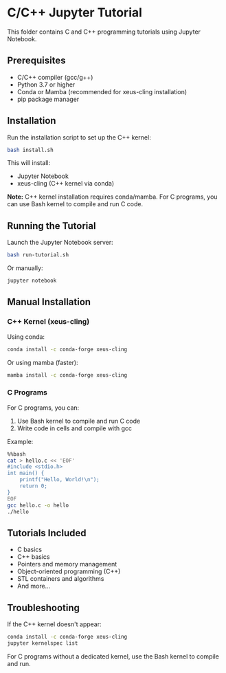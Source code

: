 # C/C++ Jupyter Tutorial

This folder contains C and C++ programming tutorials using Jupyter Notebook.

## Prerequisites

- C/C++ compiler (gcc/g++)
- Python 3.7 or higher
- Conda or Mamba (recommended for xeus-cling installation)
- pip package manager

## Installation

Run the installation script to set up the C++ kernel:

```bash
bash install.sh
```

This will install:

- Jupyter Notebook
- xeus-cling (C++ kernel via conda)

**Note:** C++ kernel installation requires conda/mamba. For C programs, you can use Bash kernel to compile and run C code.

## Running the Tutorial

Launch the Jupyter Notebook server:

```bash
bash run-tutorial.sh
```

Or manually:

```bash
jupyter notebook
```

## Manual Installation

### C++ Kernel (xeus-cling)

Using conda:

```bash
conda install -c conda-forge xeus-cling
```

Or using mamba (faster):

```bash
mamba install -c conda-forge xeus-cling
```

### C Programs

For C programs, you can:

1. Use Bash kernel to compile and run C code
2. Write code in cells and compile with gcc

Example:

```bash
%%bash
cat > hello.c << 'EOF'
#include <stdio.h>
int main() {
    printf("Hello, World!\n");
    return 0;
}
EOF
gcc hello.c -o hello
./hello
```

## Tutorials Included

- C basics
- C++ basics
- Pointers and memory management
- Object-oriented programming (C++)
- STL containers and algorithms
- And more...

## Troubleshooting

If the C++ kernel doesn't appear:

```bash
conda install -c conda-forge xeus-cling
jupyter kernelspec list
```

For C programs without a dedicated kernel, use the Bash kernel to compile and run.
